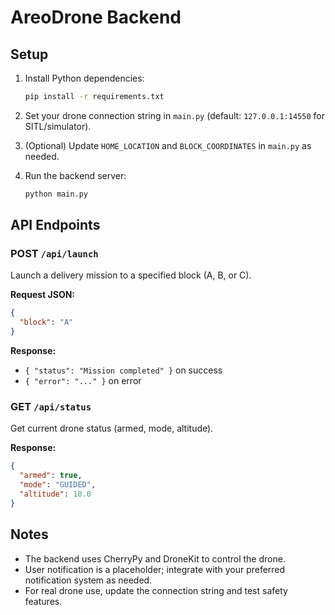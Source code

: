 # AreoDrone Backend

## Setup

1. Install Python dependencies:
   ```bash
   pip install -r requirements.txt
   ```

2. Set your drone connection string in `main.py` (default: `127.0.0.1:14550` for SITL/simulator).

3. (Optional) Update `HOME_LOCATION` and `BLOCK_COORDINATES` in `main.py` as needed.

4. Run the backend server:
   ```bash
   python main.py
   ```

## API Endpoints

### POST `/api/launch`
Launch a delivery mission to a specified block (A, B, or C).

**Request JSON:**
```json
{
  "block": "A"
}
```

**Response:**
- `{ "status": "Mission completed" }` on success
- `{ "error": "..." }` on error

### GET `/api/status`
Get current drone status (armed, mode, altitude).

**Response:**
```json
{
  "armed": true,
  "mode": "GUIDED",
  "altitude": 10.0
}
```

## Notes
- The backend uses CherryPy and DroneKit to control the drone.
- User notification is a placeholder; integrate with your preferred notification system as needed.
- For real drone use, update the connection string and test safety features.

